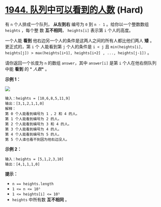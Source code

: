 # [1944. 队列中可以看到的人数][link] (Hard)

[link]: https://leetcode.cn/problems/number-of-visible-people-in-a-queue/

有 `n` 个人排成一个队列， **从左到右** 编号为 `0` 到 `n - 1` 。给你以一个整数数组 `heights` ，每个整
数 **互不相同**， `heights[i]` 表示第 `i` 个人的高度。

一个人能 **看到** 他右边另一个人的条件是这两人之间的所有人都比他们两人 **矮** 。更正式的，第 `i` 个
人能看到第 `j` 个人的条件是 `i < j` 且 `min(heights[i], heights[j]) > max(heights[i+1], heights[i+2]
, ..., heights[j-1])` 。

请你返回一个长度为 `n` 的数组 `answer`，其中 `answer[i]` 是第 `i` 个人在他右侧队列中能 **看到** 的 *
*人数** 。

**示例 1：**

![](https://assets.leetcode.com/uploads/2021/05/29/queue-plane.jpg)

```
输入：heights = [10,6,8,5,11,9]
输出：[3,1,2,1,1,0]
解释：
第 0 个人能看到编号为 1 ，2 和 4 的人。
第 1 个人能看到编号为 2 的人。
第 2 个人能看到编号为 3 和 4 的人。
第 3 个人能看到编号为 4 的人。
第 4 个人能看到编号为 5 的人。
第 5 个人谁也看不到因为他右边没人。
```

**示例 2：**

```
输入：heights = [5,1,2,3,10]
输出：[4,1,1,1,0]
```

**提示：**

- `n == heights.length`
- `1 <= n <= 10⁵`
- `1 <= heights[i] <= 10⁵`
- `heights` 中所有数 **互不相同** 。
